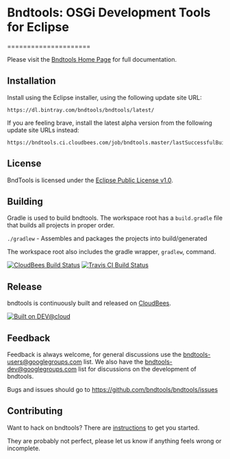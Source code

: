 # Bndtools: OSGi Development Tools for Eclipse
=====================

Please visit the [Bndtools Home Page](http://bndtools.org) for full documentation.

## Installation
Install using the Eclipse installer, using the following update site URL:

```
https://dl.bintray.com/bndtools/bndtools/latest/
```

If you are feeling brave, install the latest alpha version from the following update site URLs instead:

```
https://bndtools.ci.cloudbees.com/job/bndtools.master/lastSuccessfulBuild/artifact/build/generated/p2/
```

## License
BndTools is licensed under the [Eclipse Public License v1.0](http://www.eclipse.org/legal/epl-v10.html).

## Building
Gradle is used to build bndtools. The workspace root has a `build.gradle` file that builds all projects in proper order.

`./gradlew`              - Assembles and packages the projects into build/generated  

The workspace root also includes the gradle wrapper, `gradlew`, command.

[![CloudBees Build Status](https://bndtools.ci.cloudbees.com/job/bndtools.master/badge/icon)](https://bndtools.ci.cloudbees.com/job/bndtools.master/)
[![Travis CI Build Status](https://travis-ci.org/bndtools/bndtools.svg?branch=master)](https://travis-ci.org/bndtools/bndtools)

## Release
bndtools is continuously built and released on [CloudBees](https://bndtools.ci.cloudbees.com/).

[![Built on DEV@cloud](http://www.cloudbees.com/sites/default/files/Button-Built-on-CB-1.png)](http://www.cloudbees.com/foss/foss-dev.cb)

## Feedback
Feedback is always welcome, for general discussions use the <bndtools-users@googlegroups.com> list. We also have the <bndtools-dev@googlegroups.com> list for discussions on the development of bndtools.

Bugs and issues should go to <https://github.com/bndtools/bndtools/issues>

## Contributing

Want to hack on bndtools? There are [instructions](CONTRIBUTING.md) to get you
started.

They are probably not perfect, please let us know if anything feels
wrong or incomplete.
